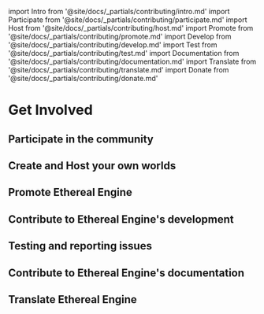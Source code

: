 import Intro from '@site/docs/_partials/contributing/intro.md'
import Participate from '@site/docs/_partials/contributing/participate.md'
import Host from '@site/docs/_partials/contributing/host.md'
import Promote from '@site/docs/_partials/contributing/promote.md'
import Develop from '@site/docs/_partials/contributing/develop.md'
import Test from '@site/docs/_partials/contributing/test.md'
import Documentation from '@site/docs/_partials/contributing/documentation.md'
import Translate from '@site/docs/_partials/contributing/translate.md'
import Donate from '@site/docs/_partials/contributing/donate.md'

# Get Involved
<!--
TODO List of things to contribute:   (This page should explain all of them)
- TODO:extend: Participate in the community
- TODO:extend: Create projects and host your own worlds
- TODO:extend: Get involved with the engine's development
  - Contribute code
  - Testing and reporting issues
- Contribute to the documentation
- TODO: Contribute translations
- TODO: Donate
-->
<Intro />

## Participate in the community
<Participate />

## Create and Host your own worlds
<Host />

## Promote Ethereal Engine
<Promote />

## Contribute to Ethereal Engine's development
<Develop />

## Testing and reporting issues
<Test />

## Contribute to Ethereal Engine's documentation
<Documentation />

## Translate Ethereal Engine
<Translate />

<!--
TODO
## Donate to Ethereal Engine
-->

